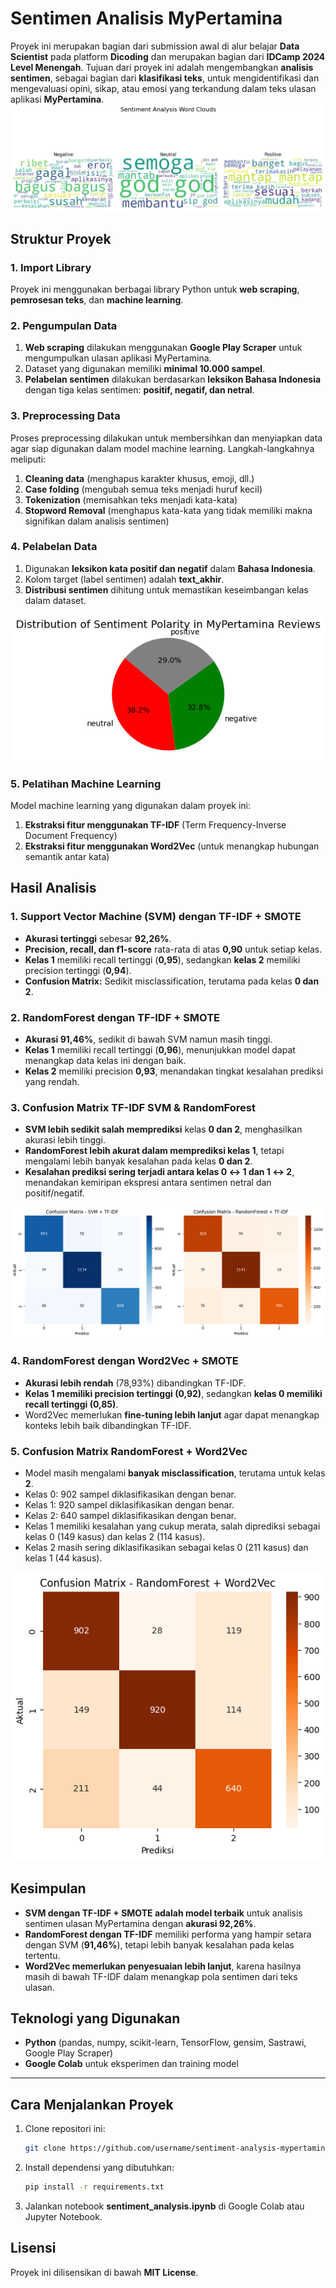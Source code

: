 # Sentimen Analisis MyPertamina

Proyek ini merupakan bagian dari submission awal di alur belajar **Data Scientist** pada platform **Dicoding** dan merupakan bagian dari **IDCamp 2024 Level Menengah**. Tujuan dari proyek ini adalah mengembangkan **analisis sentimen**, sebagai bagian dari **klasifikasi teks**, untuk mengidentifikasi dan mengevaluasi opini, sikap, atau emosi yang terkandung dalam teks ulasan aplikasi **MyPertamina**.
![Sentiment Analysis Word Clouds](https://github.com/esnanta/data-analysis-sentiment-mypertamina/blob/7a068c158104299e13bdf1a88d0980761d8918ac/image/sentiment_analysis_word_clouds.png?raw=true)


## Struktur Proyek

### 1. Import Library
Proyek ini menggunakan berbagai library Python untuk **web scraping**, **pemrosesan teks**, dan **machine learning**.

### 2. Pengumpulan Data
1. **Web scraping** dilakukan menggunakan **Google Play Scraper** untuk mengumpulkan ulasan aplikasi MyPertamina.
2. Dataset yang digunakan memiliki **minimal 10.000 sampel**.
3. **Pelabelan sentimen** dilakukan berdasarkan **leksikon Bahasa Indonesia** dengan tiga kelas sentimen: **positif, negatif, dan netral**.

### 3. Preprocessing Data
Proses preprocessing dilakukan untuk membersihkan dan menyiapkan data agar siap digunakan dalam model machine learning. Langkah-langkahnya meliputi:
1. **Cleaning data** (menghapus karakter khusus, emoji, dll.)
2. **Case folding** (mengubah semua teks menjadi huruf kecil)
3. **Tokenization** (memisahkan teks menjadi kata-kata)
4. **Stopword Removal** (menghapus kata-kata yang tidak memiliki makna signifikan dalam analisis sentimen)

### 4. Pelabelan Data
1. Digunakan **leksikon kata positif dan negatif** dalam **Bahasa Indonesia**.
2. Kolom target (label sentimen) adalah **text_akhir**.
3. **Distribusi sentimen** dihitung untuk memastikan keseimbangan kelas dalam dataset.

![Distribusi Sentimen](https://github.com/esnanta/data-analysis-sentiment-mypertamina/blob/65bceab3c68ba8795f28c1f2cd5625aad12d0f18/image/distribution_of_sentiment.png?raw=true)


### 5. Pelatihan Machine Learning
Model machine learning yang digunakan dalam proyek ini:
1. **Ekstraksi fitur menggunakan TF-IDF** (Term Frequency-Inverse Document Frequency)
2. **Ekstraksi fitur menggunakan Word2Vec** (untuk menangkap hubungan semantik antar kata)

## Hasil Analisis

### 1. Support Vector Machine (SVM) dengan TF-IDF + SMOTE
- **Akurasi tertinggi** sebesar **92,26%**.
- **Precision, recall, dan f1-score** rata-rata di atas **0,90** untuk setiap kelas.
- **Kelas 1** memiliki recall tertinggi (**0,95**), sedangkan **kelas 2** memiliki precision tertinggi (**0,94**).
- **Confusion Matrix:** Sedikit misclassification, terutama pada kelas **0 dan 2**.

### 2. RandomForest dengan TF-IDF + SMOTE
- **Akurasi 91,46%**, sedikit di bawah SVM namun masih tinggi.
- **Kelas 1** memiliki recall tertinggi (**0,96**), menunjukkan model dapat menangkap data kelas ini dengan baik.
- **Kelas 2** memiliki precision **0,93**, menandakan tingkat kesalahan prediksi yang rendah.

### 3. Confusion Matrix TF-IDF SVM & RandomForest
- **SVM lebih sedikit salah memprediksi** kelas **0 dan 2**, menghasilkan akurasi lebih tinggi.
- **RandomForest lebih akurat dalam memprediksi kelas 1**, tetapi mengalami lebih banyak kesalahan pada kelas **0 dan 2**.
- **Kesalahan prediksi sering terjadi antara kelas 0 ↔ 1 dan 1 ↔ 2**, menandakan kemiripan ekspresi antara sentimen netral dan positif/negatif.

![Confusion Matrix TF-IDF](https://github.com/esnanta/data-analysis-sentiment-mypertamina/blob/65bceab3c68ba8795f28c1f2cd5625aad12d0f18/image/confusion_matrix_tf-idf_svm_rf.png?raw=true)

### 4. RandomForest dengan Word2Vec + SMOTE
- **Akurasi lebih rendah** (78,93%) dibandingkan TF-IDF.
- **Kelas 1 memiliki precision tertinggi (0,92)**, sedangkan **kelas 0 memiliki recall tertinggi (0,85)**.
- Word2Vec memerlukan **fine-tuning lebih lanjut** agar dapat menangkap konteks lebih baik dibandingkan TF-IDF.

### 5. Confusion Matrix RandomForest + Word2Vec
- Model masih mengalami **banyak misclassification**, terutama untuk kelas **2**.
- Kelas 0: 902 sampel diklasifikasikan dengan benar.
- Kelas 1: 920 sampel diklasifikasikan dengan benar.
- Kelas 2: 640 sampel diklasifikasikan dengan benar.
- Kelas 1 memiliki kesalahan yang cukup merata, salah diprediksi sebagai kelas 0 (149 kasus) dan kelas 2 (114 kasus).
- Kelas 2 masih sering diklasifikasikan sebagai kelas 0 (211 kasus) dan kelas 1 (44 kasus).

![Confusion Matrix Word2Vec](https://github.com/esnanta/data-analysis-sentiment-mypertamina/blob/65bceab3c68ba8795f28c1f2cd5625aad12d0f18/image/confusion_matrix_word2vec_rf.png?raw=true)


## Kesimpulan
- **SVM dengan TF-IDF + SMOTE adalah model terbaik** untuk analisis sentimen ulasan MyPertamina dengan **akurasi 92,26%**.
- **RandomForest dengan TF-IDF** memiliki performa yang hampir setara dengan SVM (**91,46%**), tetapi lebih banyak kesalahan pada kelas tertentu.
- **Word2Vec memerlukan penyesuaian lebih lanjut**, karena hasilnya masih di bawah TF-IDF dalam menangkap pola sentimen dari teks ulasan.

## Teknologi yang Digunakan
- **Python** (pandas, numpy, scikit-learn, TensorFlow, gensim, Sastrawi, Google Play Scraper)
- **Google Colab** untuk eksperimen dan training model

---

## Cara Menjalankan Proyek
1. Clone repositori ini:
   ```sh
   git clone https://github.com/username/sentiment-analysis-mypertamina.git
   ```
2. Install dependensi yang dibutuhkan:
   ```sh
   pip install -r requirements.txt
   ```
3. Jalankan notebook **sentiment_analysis.ipynb** di Google Colab atau Jupyter Notebook.

## Lisensi
Proyek ini dilisensikan di bawah **MIT License**.

